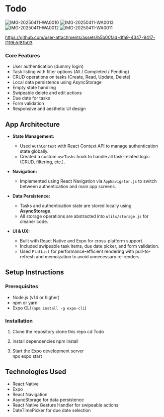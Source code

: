 # Todo

![IMG-20250411-WA0010](https://github.com/user-attachments/assets/31c5710e-3ff2-4ca3-b7f8-93fe6d676c30)
![IMG-20250411-WA0013](https://github.com/user-attachments/assets/51b1708f-bcff-46c8-9f62-a857b07156b7)
![IMG-20250411-WA0012](https://github.com/user-attachments/assets/e868dc4a-7227-4f46-9862-58cdeb5dbe4d)
![IMG-20250411-WA0011](https://github.com/user-attachments/assets/f5add178-db5a-4096-a963-40497648b322)


https://github.com/user-attachments/assets/b5b00fad-dfa9-4347-9417-f119b5f81b03

### Core Features
- User authentication (dummy login)
- Task listing with filter options (All / Completed / Pending)
- CRUD operations on tasks (Create, Read, Update, Delete)
- Local data persistence using AsyncStorage
- Empty state handling
- Swipeable delete and edit actions
- Due date for tasks
- Form validation
- Responsive and aesthetic UI design

## App Architecture

- **State Management:**
  - Used `AuthContext` with React Context API to manage authentication state globally.
  - Created a custom `useTasks` hook to handle all task-related logic (CRUD, filtering, etc.).

- **Navigation:**
  - Implemented using React Navigation via `AppNavigator.js` to switch between authentication and main app screens.

- **Data Persistence:**
  - Tasks and authentication state are stored locally using **AsyncStorage**.
  - All storage operations are abstracted into `utils/storage.js` for cleaner code.

- **UI & UX:**
  - Built with React Native and Expo for cross-platform support.
  - Included swipeable task items, due date picker, and form validation.
  - Used `FlatList` for performance-efficient rendering with pull-to-refresh and memoization to avoid unnecessary re-renders.


## Setup Instructions

### Prerequisites
- Node.js (v14 or higher)
- npm or yarn
- Expo CLI (`npm install -g expo-cli`)

### Installation
1. Clone the repository
   clone this repo
   cd Todo

2. Install dependencies
   npm install

3. Start the Expo development server  
   npx expo start


## Technologies Used
- React Native
- Expo
- React Navigation
- AsyncStorage for data persistence
- React Native Gesture Handler for swipeable actions
- DateTimePicker for due date selection
